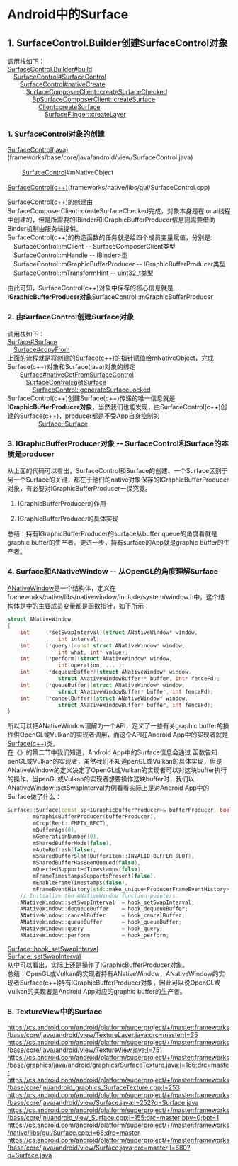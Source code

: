 # Android中的Surface

## 1. SurfaceControl.Builder创建SurfaceControl对象

调用栈如下：  
[SurfaceControl.Builder#build][buildLink]  
&emsp;[SurfaceControl#SurfaceControl][ctrlLink]  
&emsp;&emsp;[SurfaceControl#nativeCreate][ctrlNativeLink]  
&emsp;&emsp;&emsp;[SurfaceComposerClient::createSurfaceChecked][createSfLink]  
&emsp;&emsp;&emsp;&emsp;[BpSurfaceComposerClient::createSurface][bpCreateLink]  
&emsp;&emsp;&emsp;&emsp;&emsp;[Client::createSurface][bnCreateLink]  
&emsp;&emsp;&emsp;&emsp;&emsp;&emsp;[SurfaceFlinger::createLayer][createLayerLink]  

### 1. SurfaceControl对象的创建

[SurfaceControl(java)][ctrlLink](frameworks/base/core/java/android/view/SurfaceControl.java)  
&emsp;&emsp;|  
&emsp;&emsp;|[SurfaceControl][ctrlLink]#mNativeObject  
&emsp;&emsp;|  
[SurfaceControl(c++)][nativeCtrlLink](frameworks/native/libs/gui/SurfaceControl.cpp)  
  
SurfaceControl(c++)的创建由SurfaceComposerClient::createSurfaceChecked完成，对象本身是在local线程中创建的，但是所需要的IBinder和IGraphicBufferProducer信息则需要借助Binder机制由服务端提供。  
SurfaceControl(c++)的构造函数的任务就是给四个成员变量赋值，分别是:  
&emsp;SurfaceControl::mClient -- SurfaceComposerClient类型  
&emsp;SurfaceControl::mHandle -- IBinder>型  
&emsp;SurfaceControl::mGraphicBufferProducer -- IGraphicBufferProducer类型  
&emsp;SurfaceControl::mTransformHint -- uint32_t类型  
  
由此可知，SurfaceControl(c++)对象中保存的核心信息就是**IGraphicBufferProducer对象**SurfaceControl::mGraphicBufferProducer

### 2. 由SurfaceControl创建Surface对象

调用栈如下：  
[Surface#Surface][surfaceconstructorLink]  
&emsp;[Surface#copyFrom][copyFromLink]  
上面的流程就是将创建的Surface(c++)的指针赋值给mNativeObject，完成Surface(c++)对象和Surface(java)对象的绑定  
&emsp;&emsp;[Surface#nativeGetFromSurfaceControl][nativeGetFromSurfaceControlLink]  
&emsp;&emsp;&emsp;[SurfaceControl::getSurface][ctrlgetSfLink]  
&emsp;&emsp;&emsp;&emsp;[SurfaceControl::generateSurfaceLocked][generateLink]  
SurfaceControl(c++)创建Surface(c++)传递的唯一信息就是**IGraphicBufferProducer对象**，当然我们也能发现，由SurfaceControl(c++)创建的Surface(c++)，producer都是不受App自身控制的  
&emsp;&emsp;&emsp;&emsp;&emsp;[Surface::Surface][sfConstructorLink]  

### 3. IGraphicBufferProducer对象 -- SurfaceControl和Surface的本质是producer

从上面的代码可以看出，SurfaceControl和Surface的创建、一个Surface区别于另一个Surface的关键，都在于他们的native对象保存的IGraphicBufferProducer对象，有必要对IGraphicBufferProducer一探究竟。  

1. IGraphicBufferProducer的作用  

2. IGraphicBufferProducer的具体实现

总结：持有IGraphicBufferProducer的surface从buffer queue的角度看就是graphic buffer的生产者。更进一步，持有surface的App就是graphic buffer的生产者。

### 4. Surface和ANativeWindow -- 从OpenGL的角度理解Surface

[ANativeWindow][anwDefineLink]是一个结构体，定义在frameworks/native/libs/nativewindow/include/system/window.h中，这个结构体是中的主要成员变量都是函数指针，如下所示：  

```c++
struct ANativeWindow
{
    int     (*setSwapInterval)(struct ANativeWindow* window,
                int interval);
    int     (*query)(const struct ANativeWindow* window,
                int what, int* value);
    int     (*perform)(struct ANativeWindow* window,
                int operation, ... );
    int     (*dequeueBuffer)(struct ANativeWindow* window,
                struct ANativeWindowBuffer** buffer, int* fenceFd);
    int     (*queueBuffer)(struct ANativeWindow* window,
                struct ANativeWindowBuffer* buffer, int fenceFd);
    int     (*cancelBuffer)(struct ANativeWindow* window,
                struct ANativeWindowBuffer* buffer, int fenceFd);
}
```

所以可以把ANativeWindow理解为一个API，定义了一些有关graphic buffer的操作供OpenGL或Vulkan的实现者调用，而这个API在Android App中的实现者就是[Surface(c++)][nSfHeadLink]类。  
在《》的第二节中我们知道，Android App中的Surface信息会通过  函数告知penGL或Vulkan的实现者，虽然我们不知道penGL或Vulkan的具体实现，但是ANativeWindow的定义决定了OpenGL或Vulkan的实现者可以对这块buffer执行的操作，当penGL或Vulkan的实现者想要操作这块buffer时，我们以ANativeWindow::setSwapInterval为例看看实际上是对Android App中的Surface做了什么：

```c++
Surface::Surface(const sp<IGraphicBufferProducer>& bufferProducer, bool controlledByApp)
      : mGraphicBufferProducer(bufferProducer),
        mCrop(Rect::EMPTY_RECT),
        mBufferAge(0),
        mGenerationNumber(0),
        mSharedBufferMode(false),
        mAutoRefresh(false),
        mSharedBufferSlot(BufferItem::INVALID_BUFFER_SLOT),
        mSharedBufferHasBeenQueued(false),
        mQueriedSupportedTimestamps(false),
        mFrameTimestampsSupportsPresent(false),
        mEnableFrameTimestamps(false),
        mFrameEventHistory(std::make_unique<ProducerFrameEventHistory>()) {
    // Initialize the ANativeWindow function pointers.
    ANativeWindow::setSwapInterval  = hook_setSwapInterval;
    ANativeWindow::dequeueBuffer    = hook_dequeueBuffer;
    ANativeWindow::cancelBuffer     = hook_cancelBuffer;
    ANativeWindow::queueBuffer      = hook_queueBuffer;
    ANativeWindow::query            = hook_query;
    ANativeWindow::perform          = hook_perform;
```

[Surface::hook_setSwapInterval][hook_setSwapIntervalLink]  
[Surface::setSwapInterval][SFsetSwapIntervalLink]  
从中可以看出，实际上还是操作了IGraphicBufferProducer对象。  
总结：OpenGL或Vulkan的实现者持有ANativeWindow，ANativeWindow的实现者Surface(c++)持有IGraphicBufferProducer对象，因此可以说OpenGL或Vulkan的实现者是Android App对应的graphic buffer的生产者。

### 5. TextureView中的Surface

https://cs.android.com/android/platform/superproject/+/master:frameworks/base/core/java/android/view/TextureLayer.java;drc=master;l=35
https://cs.android.com/android/platform/superproject/+/master:frameworks/base/core/java/android/view/TextureView.java;l=751
https://cs.android.com/android/platform/superproject/+/master:frameworks/base/graphics/java/android/graphics/SurfaceTexture.java;l=166;drc=master
https://cs.android.com/android/platform/superproject/+/master:frameworks/base/core/jni/android_graphics_SurfaceTexture.cpp;l=253
https://cs.android.com/android/platform/superproject/+/master:frameworks/base/core/java/android/view/Surface.java;l=252?q=Surface.java
https://cs.android.com/android/platform/superproject/+/master:frameworks/base/core/jni/android_view_Surface.cpp;l=155;drc=master;bpv=0;bpt=1
https://cs.android.com/android/platform/superproject/+/master:frameworks/native/libs/gui/Surface.cpp;l=66;drc=master
https://cs.android.com/android/platform/superproject/+/master:frameworks/base/core/java/android/view/Surface.java;drc=master;l=680?q=Surface.java

[buildLink]:https://cs.android.com/android/platform/superproject/+/master:frameworks/base/core/java/android/view/SurfaceControl.java;l=645
[ctrlLink]:https://cs.android.com/android/platform/superproject/+/master:frameworks/base/core/java/android/view/SurfaceControl.java;l=961
[ctrlNativeLink]:https://cs.android.com/android/platform/superproject/+/master:frameworks/base/core/jni/android_view_SurfaceControl.cpp;l=227
[createSfLink]:https://cs.android.com/android/platform/superproject/+/master:frameworks/native/libs/gui/SurfaceComposerClient.cpp;l=1638
[bpCreateLink]:https://cs.android.com/android/platform/superproject/+/master:frameworks/native/libs/gui/ISurfaceComposerClient.cpp;l=50
[bnCreateLink]:https://cs.android.com/android/platform/superproject/+/master:frameworks/native/services/surfaceflinger/Client.cpp;l=79
[createLayerLink]:https://cs.android.com/android/platform/superproject/+/master:frameworks/native/services/surfaceflinger/SurfaceFlinger.cpp;l=3953
[nativeCtrlLink]:https://cs.android.com/android/platform/superproject/+/master:frameworks/native/libs/gui/SurfaceControl.cpp

[surfaceconstructorLink]:https://cs.android.com/android/platform/superproject/+/master:frameworks/base/core/java/android/view/Surface.java;l=232
[copyFromLink]:https://cs.android.com/android/platform/superproject/+/master:frameworks/base/core/java/android/view/Surface.java;l=549
[nativeGetFromSurfaceControlLink]:https://cs.android.com/android/platform/superproject/+/master:frameworks/base/core/jni/android_view_Surface.cpp;l=282
[ctrlgetSfLink]:https://cs.android.com/android/platform/superproject/+/master:frameworks/native/libs/gui/SurfaceControl.cpp;l=131
[generateLink]:https://cs.android.com/android/platform/superproject/+/master:frameworks/native/libs/gui/SurfaceControl.cpp;l=126
[sfConstructorLink]:https://cs.android.com/android/platform/superproject/+/master:frameworks/native/libs/gui/Surface.cpp;l=66

[anwDefineLink]:https://cs.android.com/android/platform/superproject/+/master:frameworks/native/libs/nativewindow/include/system/window.h;l=341
[nSfHeadLink]:https://cs.android.com/android/platform/superproject/+/master:frameworks/native/libs/gui/include/gui/Surface.h;l=68
[hook_setSwapIntervalLink]:https://cs.android.com/android/platform/superproject/+/master:frameworks/native/libs/gui/Surface.cpp;l=374
[SFsetSwapIntervalLink]:https://cs.android.com/android/platform/superproject/+/master:frameworks/native/libs/gui/Surface.cpp;l=521
